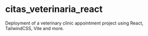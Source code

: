 # citas_veterinaria_react #
Deployment of a veterinary clinic appointment project using React, TailwindCSS, Vite and more.
